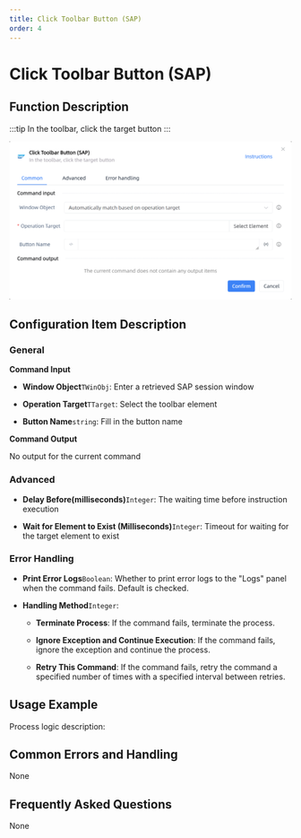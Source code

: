 ```yaml
---
title: Click Toolbar Button (SAP)
order: 4
---
```


# Click Toolbar Button (SAP)

## Function Description

:::tip 
In the toolbar, click the target button
:::

![Click Toolbar Button (SAP)](../../../assets/Click%20Toolbar%20Button%20(SAP)_command.png)

## Configuration Item Description

### General

**Command Input**

- **Window Object**`TWinObj`: Enter a retrieved SAP session window

- **Operation Target**`TTarget`: Select the toolbar element

- **Button Name**`string`: Fill in the button name


**Command Output**

No output for the current command

### Advanced

- **Delay Before(milliseconds)**`Integer`: The waiting time before instruction execution

- **Wait for Element to Exist (Milliseconds)**`Integer`: Timeout for waiting for the target element to exist

### Error Handling

- **Print Error Logs**`Boolean`: Whether to print error logs to the "Logs" panel when the command fails. Default is checked. 

- **Handling Method**`Integer`:

    - **Terminate Process**: If the command fails, terminate the process.

    - **Ignore Exception and Continue Execution**: If the command fails, ignore the exception and continue the process.

    - **Retry This Command**: If the command fails, retry the command a specified number of times with a specified interval between retries.

## Usage Example

Process logic description:

## Common Errors and Handling

None

## Frequently Asked Questions

None


